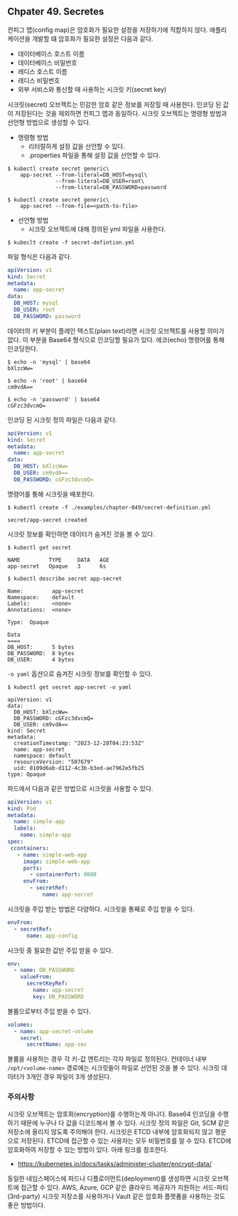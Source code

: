 
## Chpater 49. Secretes

컨피그 맵(config map)은 암호화가 필요한 설정을 저장하기에 적합하지 않다. 애플리케이션을 개발할 떄 암호화가 필요한 설정은 다음과 같다.

- 데이터베이스 호스트 이름
- 데이터베이스 비밀번호
- 레디스 호스트 이름
- 레디스 비밀번호
- 외부 서비스와 통신할 때 사용하는 시크릿 키(secret key)

시크릿(secret) 오브젝트는 민감한 암호 같은 정보를 저장힐 때 사용한다. 인코딩 된 값이 저장된다는 것을 제외하면 컨피그 맵과 동일하다. 시크릿 오브젝트는 명령형 방법과 선언형 방법으로 생성할 수 있다.

- 명령형 방법
    - 리터럴하게 설정 값을 선언할 수 있다.
    - .properties 파일을 통해 설정 값을 선언할 수 있다.

```
$ kubectl create secret generic\
    app-secret --from-literal=DB_HOST=mysql\
               --from-literal=DB_USER=root\
               --from-literal=DB_PASSWORD=password

$ kubectl create secret generic\
    app-secret --from-file=<path-to-file>
```

- 선언형 방법
    - 시크릿 오브젝트에 대해 정의된 yml 파일을 사용한다.

```
$ kubeclt create -f secret-defintion.yml
```

파일 형식은 다음과 같다.

```yml
apiVersion: v1
kind: Secret
metadata:
  name: app-secret
data:
  DB_HOST: mysql
  DB_USER: root
  DB_PASSWORD: password
```

데이터의 키 부분이 플레인 텍스트(plain text)라면 시크릿 오브젝트를 사용할 의미가 없다. 이 부분을 Base64 형식으로 인코딩할 필요가 있다. 에코(echo) 명령어를 통해 인코딩한다. 

```
$ echo -n 'mysql' | base64
bXlzcWw=

$ echo -n 'root' | base64
cm9vdA==

$ echo -n 'password' | base64
cGFzc3dvcmQ=
```

인코딩 된 시크릿 정의 파일은 다음과 같다.

```yml
apiVersion: v1
kind: Secret
metadata:
  name: app-secret
data:
  DB_HOST: bXlzcWw=
  DB_USER: cm9vdA==
  DB_PASSWORD: cGFzc3dvcmQ=
```

명령어를 통해 시크릿을 배포한다.

```
$ kubectl create -f ./examples/chapter-049/secret-definition.yml

secret/app-secret created
```

시크릿 정보를 확인하면 데이터가 숨겨진 것을 볼 수 있다.

```
$ kubectl get secret

NAME         TYPE     DATA   AGE
app-secret   Opaque   3      6s
```

```
$ kubectl describe secret app-secret

Name:         app-secret
Namespace:    default
Labels:       <none>
Annotations:  <none>

Type:  Opaque

Data
====
DB_HOST:      5 bytes
DB_PASSWORD:  8 bytes
DB_USER:      4 bytes
```

`-o yaml` 옵션으로 숨겨진 시크릿 정보를 확인할 수 있다.

```
$ kubectl get secret app-secret -o yaml

apiVersion: v1
data:
  DB_HOST: bXlzcWw=
  DB_PASSWORD: cGFzc3dvcmQ=
  DB_USER: cm9vdA==
kind: Secret
metadata:
  creationTimestamp: "2023-12-28T04:23:53Z"
  name: app-secret
  namespace: default
  resourceVersion: "507679"
  uid: 8109d6ab-d112-4c3b-b3ed-ae7962e5fb25
type: Opaque
```

파드에서 다음과 같은 방법으로 시크릿을 사용할 수 있다.

```yml
apiVersion: v1
kind: Pod
metadata:
  name: simple-app
  labels:
    name: simple-app
spec:
 ccontainers: 
   - name: simple-web-app
     image: simple-web-app
     ports:
       - containerPort: 8080
     envFrom:
       - secretRef:
           name: app-secret
```

시크릿을 주입 받는 방법은 다양하다. 시크릿을 통째로 주입 받을 수 있다.

```yml
envFrom:
  - secretRef:
      name: app-config
```

시크릿 중 필요한 값만 주입 받을 수 있다.

```yml
env:
  - name: DB_PASSWORD
    valueFrom:
      secretKeyRef:
        name: app-secret
        key: DB_PASSWORD
```

볼륨으로부터 주입 받을 수 있다.

```yml
volumes:
  - name: app-secret-volume
    secret:
      secretName: app-sec
```

볼륨을 사용하는 경우 각 키-값 엔트리는 각자 파일로 정의된다. 컨테이너 내부 `/opt/<volume-name>` 경로에는 시크릿들이 파일로 선언된 것을 볼 수 있다. 시크릿 데이터가 3개인 경우 파일이 3개 생성된다.

### 주의사항

시크릿 오브젝트는 암호화(encryption)를 수행하는게 아니다. Base64 인코딩을 수행하기 때문에 누구나 다 값을 디코드해서 볼 수 있다. 시크릿 정의 파일은 Git, SCM 같은 저장소에 올리지 않도록 주의해야 한다. 시크릿은 ETCD 내부에 암호화되지 않고 평문으로 저장된다. ETCD에 접근할 수 있는 사용자는 모두 비밀번호를 알 수 있다. ETCD에 암호화하여 저장할 수 있는 방법이 있다. 아래 링크를 참조한다.

- <https://kubernetes.io/docs/tasks/administer-cluster/encrypt-data/>

동일한 네임스페이스에 파드나 디플로이먼트(deployment)를 생성하면 시크릿 오브젝트에 접근할 수 있다. AWS, Azure, GCP 같은 클라우드 제공자가 지원하는 서드-파티(3rd-party) 시크릿 저장소를 사용하거나 Vault 같은 암호화 플랫폼을 사용하는 것도 좋은 방법이다.
